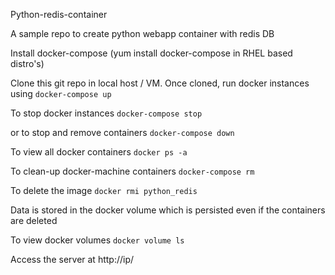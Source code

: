 
Python-redis-container

A sample repo to create python webapp container with redis DB

Install docker-compose (yum install docker-compose in RHEL based distro's)

Clone this git repo in local host / VM. Once cloned, run docker instances using
`docker-compose up`

To stop docker instances
`docker-compose stop`

or to stop and remove containers
`docker-compose down`

To view all docker containers
`docker ps -a`

To clean-up docker-machine containers
`docker-compose rm`

To delete the image
`docker rmi python_redis`

Data is stored in the docker volume which is persisted even if the containers are deleted

To view docker volumes
`docker volume ls`

Access the server at http://ip/ 
